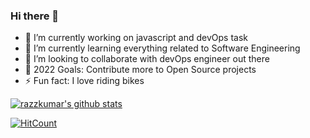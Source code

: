 ### Hi there 👋

- 🔭 I’m currently working on javascript and devOps task
- 🌱 I’m currently learning everything related to Software Engineering
- 👯 I’m looking to collaborate with devOps engineer out there
- 🥅 2022 Goals: Contribute more to Open Source projects
- ⚡ Fun fact: I love riding bikes

[![razzkumar's github stats](https://github-readme-stats.vercel.app/api?username=razzkumar&show_icons=true&hide_border=true&theme=tokyonight)](https://razzkumar.github.io)

[![HitCount](http://hits.dwyl.com/razzkumar/razzkumar.svg)](http://hits.dwyl.com/razzkumar/razzkumar)
